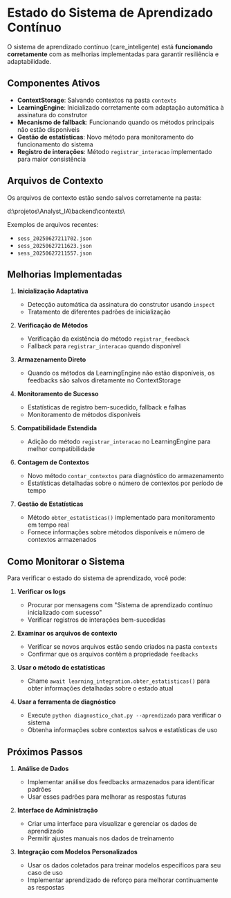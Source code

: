 # Estado do Sistema de Aprendizado Contínuo

O sistema de aprendizado contínuo (care_inteligente) está **funcionando corretamente** com as melhorias implementadas para garantir resiliência e adaptabilidade.

## Componentes Ativos

- **ContextStorage**: Salvando contextos na pasta `contexts`
- **LearningEngine**: Inicializado corretamente com adaptação automática à assinatura do construtor
- **Mecanismo de fallback**: Funcionando quando os métodos principais não estão disponíveis
- **Gestão de estatísticas**: Novo método para monitoramento do funcionamento do sistema
- **Registro de interações**: Método `registrar_interacao` implementado para maior consistência

## Arquivos de Contexto

Os arquivos de contexto estão sendo salvos corretamente na pasta:

d:\projetos\Analyst_IA\backend\contexts\

Exemplos de arquivos recentes:

- `sess_20250627211702.json`
- `sess_20250627211623.json`
- `sess_20250627211557.json`

## Melhorias Implementadas

1. **Inicialização Adaptativa**
   - Detecção automática da assinatura do construtor usando `inspect`
   - Tratamento de diferentes padrões de inicialização

2. **Verificação de Métodos**
   - Verificação da existência do método `registrar_feedback`
   - Fallback para `registrar_interacao` quando disponível

3. **Armazenamento Direto**
   - Quando os métodos da LearningEngine não estão disponíveis, os feedbacks são salvos diretamente no ContextStorage

4. **Monitoramento de Sucesso**
   - Estatísticas de registro bem-sucedido, fallback e falhas
   - Monitoramento de métodos disponíveis

5. **Compatibilidade Estendida**
   - Adição do método `registrar_interacao` no LearningEngine para melhor compatibilidade

6. **Contagem de Contextos**
   - Novo método `contar_contextos` para diagnóstico do armazenamento
   - Estatísticas detalhadas sobre o número de contextos por período de tempo

7. **Gestão de Estatísticas**
   - Método `obter_estatisticas()` implementado para monitoramento em tempo real
   - Fornece informações sobre métodos disponíveis e número de contextos armazenados

## Como Monitorar o Sistema

Para verificar o estado do sistema de aprendizado, você pode:

1. **Verificar os logs**
   - Procurar por mensagens com "Sistema de aprendizado contínuo inicializado com sucesso"
   - Verificar registros de interações bem-sucedidas

2. **Examinar os arquivos de contexto**
   - Verificar se novos arquivos estão sendo criados na pasta `contexts`
   - Confirmar que os arquivos contêm a propriedade `feedbacks`

3. **Usar o método de estatísticas**
   - Chame `await learning_integration.obter_estatisticas()` para obter informações detalhadas sobre o estado atual

4. **Usar a ferramenta de diagnóstico**
   - Execute `python diagnostico_chat.py --aprendizado` para verificar o sistema
   - Obtenha informações sobre contextos salvos e estatísticas de uso

## Próximos Passos

1. **Análise de Dados**
   - Implementar análise dos feedbacks armazenados para identificar padrões
   - Usar esses padrões para melhorar as respostas futuras

2. **Interface de Administração**
   - Criar uma interface para visualizar e gerenciar os dados de aprendizado
   - Permitir ajustes manuais nos dados de treinamento

3. **Integração com Modelos Personalizados**
   - Usar os dados coletados para treinar modelos específicos para seu caso de uso
   - Implementar aprendizado de reforço para melhorar continuamente as respostas
